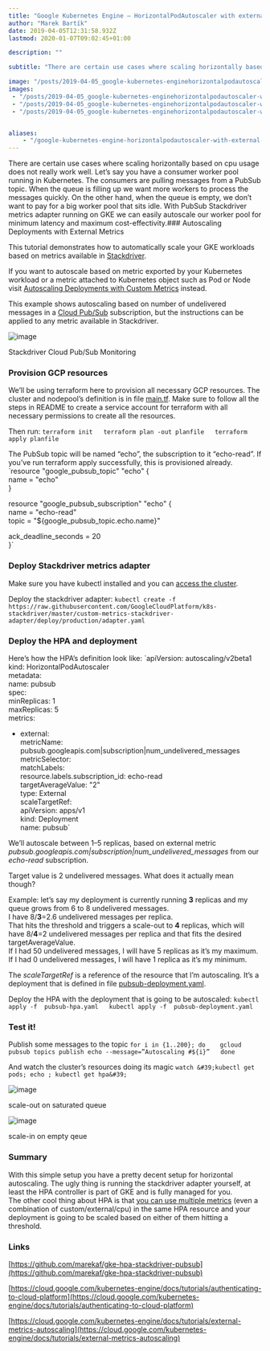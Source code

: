 ```yaml
---
title: "Google Kubernetes Engine — HorizontalPodAutoscaler with external metrics from PubSub"
author: "Marek Bartík"
date: 2019-04-05T12:31:58.932Z
lastmod: 2020-01-07T09:02:45+01:00

description: ""

subtitle: "There are certain use cases where scaling horizontally based on cpu usage does not really work well. Let’s say you have a consumer worker…"

image: "/posts/2019-04-05_google-kubernetes-enginehorizontalpodautoscaler-with-external-metrics-from-pubsub/images/1.png" 
images:
 - "/posts/2019-04-05_google-kubernetes-enginehorizontalpodautoscaler-with-external-metrics-from-pubsub/images/1.png" 
 - "/posts/2019-04-05_google-kubernetes-enginehorizontalpodautoscaler-with-external-metrics-from-pubsub/images/2.png" 
 - "/posts/2019-04-05_google-kubernetes-enginehorizontalpodautoscaler-with-external-metrics-from-pubsub/images/3.png" 


aliases:
    - "/google-kubernetes-engine-horizontalpodautoscaler-with-external-metrics-from-pubsub-28780c300305"
---
```


There are certain use cases where scaling horizontally based on cpu usage does not really work well. Let’s say you have a consumer worker pool running in Kubernetes. The consumers are pulling messages from a PubSub topic. When the queue is filling up we want more workers to process the messages quickly. On the other hand, when the queue is empty, we don’t want to pay for a big worker pool that sits idle. With PubSub Stackdriver metrics adapter running on GKE we can easily autoscale our worker pool for minimum latency and maximum cost-effectivity.### Autoscaling Deployments with External Metrics

This tutorial demonstrates how to automatically scale your GKE workloads based on metrics available in [Stackdriver](https://cloud.google.com/stackdriver/).

If you want to autoscale based on metric exported by your Kubernetes workload or a metric attached to Kubernetes object such as Pod or Node visit [Autoscaling Deployments with Custom Metrics](https://cloud.google.com/kubernetes-engine/docs/tutorials/custom-metrics-autoscaling) instead.

This example shows autoscaling based on number of undelivered messages in a [Cloud Pub/Sub](https://cloud.google.com/pubsub/) subscription, but the instructions can be applied to any metric available in Stackdriver.




![image](/posts/2019-04-05_google-kubernetes-enginehorizontalpodautoscaler-with-external-metrics-from-pubsub/images/1.png)

Stackdriver Cloud Pub/Sub Monitoring



### Provision GCP resources

We’ll be using terraform here to provision all necessary GCP resources. The cluster and nodepool’s definition is in file [main.tf](https://raw.githubusercontent.com/marekaf/gke-hpa-stackdriver-pubsub/master/main.tf). Make sure to follow all the steps in README to create a service account for terraform with all necessary permissions to create all the resources.

Then run:
``terraform init  
terraform plan -out planfile  
terraform apply planfile``

The PubSub topic will be named “echo”, the subscription to it “echo-read”. If you’ve run terraform apply successfully, this is provisioned already.
`resource &#34;google_pubsub_topic&#34; &#34;echo&#34; {  
  name = &#34;echo&#34;  
}  

resource &#34;google_pubsub_subscription&#34; &#34;echo&#34; {  
  name  = &#34;echo-read&#34;  
  topic = &#34;${google_pubsub_topic.echo.name}&#34;  

  ack_deadline_seconds = 20  
}`

### Deploy Stackdriver metrics adapter

Make sure you have kubectl installed and you can [access the cluster](https://cloud.google.com/kubernetes-engine/docs/how-to/cluster-access-for-kubectl).

Deploy the stackdriver adapter:
`kubectl create -f https://raw.githubusercontent.com/GoogleCloudPlatform/k8s-stackdriver/master/custom-metrics-stackdriver-adapter/deploy/production/adapter.yaml`

### Deploy the HPA and deployment

Here’s how the HPA’s definition look like:
`apiVersion: autoscaling/v2beta1  
kind: HorizontalPodAutoscaler  
metadata:  
  name: pubsub  
spec:  
  minReplicas: 1  
  maxReplicas: 5  
  metrics:  
  - external:  
      metricName: pubsub.googleapis.com|subscription|num_undelivered_messages  
      metricSelector:  
        matchLabels:  
          resource.labels.subscription_id: echo-read  
      targetAverageValue: &#34;2&#34;  
    type: External  
  scaleTargetRef:  
    apiVersion: apps/v1  
    kind: Deployment  
    name: pubsub`

We’ll autoscale between 1–5 replicas, based on external metric _pubsub.googleapis.com|subscription|num_undelivered_messages_ from our _echo-read_ subscription.

Target value is 2 undelivered messages. What does it actually mean though?

Example: let’s say my deployment is currently running **3** replicas and my queue grows from 6 to 8 undelivered messages.  
I have 8/**3**=2.6 undelivered messages per replica.  
That hits the threshold and triggers a scale-out to **4** replicas, which will have 8/**4**=2 undelivered messages per replica and that fits the desired targetAverageValue.  
If I had 50 undelivered messages, I will have 5 replicas as it’s my maximum.  
If I had 0 undelivered messages, I will have 1 replica as it’s my minimum.

The _scaleTargetRef_ is a reference of the resource that I’m autoscaling. It’s a deployment that is defined in file [pubsub-deployment.yaml](https://raw.githubusercontent.com/marekaf/gke-hpa-stackdriver-pubsub/master/pubsub-deployment.yaml).

Deploy the HPA with the deployment that is going to be autoscaled:
``kubectl apply -f  pubsub-hpa.yaml  
kubectl apply -f  pubsub-deployment.yaml``

### Test it!

Publish some messages to the topic
`for i in {1..200}; do   
  gcloud pubsub topics publish echo --message=”Autoscaling #${i}”  
done`

And watch the cluster’s resources doing its magic
`watch &#39;kubectl get pods; echo ; kubectl get hpa&#39;`



![image](/posts/2019-04-05_google-kubernetes-enginehorizontalpodautoscaler-with-external-metrics-from-pubsub/images/2.png)

scale-out on saturated queue





![image](/posts/2019-04-05_google-kubernetes-enginehorizontalpodautoscaler-with-external-metrics-from-pubsub/images/3.png)

scale-in on empty qeue



### Summary

With this simple setup you have a pretty decent setup for horizontal autoscaling. The ugly thing is running the stackdriver adapter yourself, at least the HPA controller is part of GKE and is fully managed for you.   
The other cool thing about HPA is that [you can use multiple metrics](https://cloud.google.com/blog/products/gcp/beyond-cpu-horizontal-pod-autoscaling-comes-to-google-kubernetes-engine) (even a combination of custom/external/cpu) in the same HPA resource and your deployment is going to be scaled based on either of them hitting a threshold.

### Links

[https://github.com/marekaf/gke-hpa-stackdriver-pubsub](https://github.com/marekaf/gke-hpa-stackdriver-pubsub)

[https://cloud.google.com/kubernetes-engine/docs/tutorials/authenticating-to-cloud-platform](https://cloud.google.com/kubernetes-engine/docs/tutorials/authenticating-to-cloud-platform)

[https://cloud.google.com/kubernetes-engine/docs/tutorials/external-metrics-autoscaling](https://cloud.google.com/kubernetes-engine/docs/tutorials/external-metrics-autoscaling)

